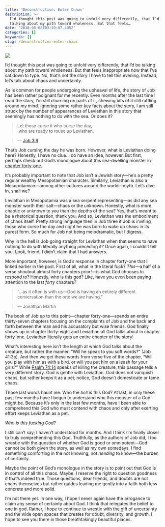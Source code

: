 ```yaml
---
title: 'Deconstruction: Enter Chaos'
description: >-
  I’d thought this post was going to unfold very differently, that I’d be
  talking about my path toward wholeness. But that feels…
date: '2018-08-08T03:39:07.405Z'
categories: []
keywords: []
slug: /deconstruction-enter-chaos
---
```


![](https://cdn-images-1.medium.com/max/1200/1*Yc2mlKFqW13YYnEwxa074g.jpeg)

I’d thought this post was going to unfold very differently, that I’d be talking about my path toward wholeness. But that feels inappropriate now that I’ve sat down to type. No, that’s not the story I have to tell this evening. Instead, let’s talk about chaos and uncertainty.

As is common for people undergoing the upheaval of life, the story of Job has been rather poignant for me recently. Even months after the last time I read the story, I’m still churning on parts of it, chewing bits of it still rattling around my mind. Ignoring some rather key facts about the story, I am still struck by the number of appearances of Leviathan in this story that seemingly has nothing to do with the sea. Or does it?

> Let those curse it who curse the day,  
>  who are ready to rouse up Leviathan.

> — [Job 3:8](https://www.biblegateway.com/passage/?search=Job+3:8&version=ESV)

That’s Job cursing the day he was born. However, what is Leviathan doing here? Honestly, I have no clue. I do have an idea, however. But first, perhaps check out God’s monologue about this sea-dwelling monster in [chapter forty-one](https://www.biblegateway.com/passage/?search=Job+41&version=ESV).

It’s probably important to note that Job isn’t a Jewish story—he’s a pretty regular wealthy Mesopotamian character. Similarly, Leviathan is also a Mesopotamian—among other cultures around the world—myth. Let’s dive in, shall we?

Leviathan in Mesopotamia was a sea serpent representing—as did any sea monster worth their salt—chaos or the unknown. Honestly, what is more chaotic or unknown to you than the depths of the sea? Yes, that’s meant to be a rhetorical question, thank you. And so, Leviathan was the embodiment of chaos itself. Pretty strong language then in Job three if Job is inviting those who curse the day and night he was born to wake up chaos in its purest form. So much for Job not being melodramatic, but I digress.

Why in the hell is Job going straight for Leviathan when that seems to have nothing to do with literally anything preceding it? Once again, I couldn’t tell you. Look, friend, I didn’t claim that I had answers.

More important, however, is God’s response in chapter forty-one that I linked earlier in the post. First of all, what in the literal fuck? _This_—a half of a verse shoutout almost forty chapters prior!—is what God chooses to respond to? Honestly, who is this god? Like, have you even been paying attention to the last _forty_ chapters?

> “…as it often is with us—God is having an entirely different conversation than the one we are having.”

> — Jonathan Martin

The book of Job up to this point—chapter forty-one—spends an entire thirty-seven chapters focusing on the complaints of Job and the back and forth between the man and his accusatory but wise friends. God finally shows up in chapter thirty-eight and Leviathan all God talks about in chapter forty-one. Leviathan literally gets an entire chapter of the story!

What’s interesting here isn’t the length at which God talks about the creature, but rather the manner. “Will he speak to you soft words?” (Job 41:3b). And then we get these words from verse five of the chapter, “Will you play with him as with a bird, or will you put him on a leash for your girls?” While [Psalm 74:14](https://www.biblegateway.com/passage/?search=Psalm+74:14&version=ESV) speaks of killing the creature, this passage tells a very different story. God is gentle with Leviathan. God does not vanquish chaos, but rather keeps it as a pet; notice, God doesn’t domesticate or tame chaos.

Those last words haunt me. Who the _hell_ is this God? At last, in only these past few months have I begun to understand who this monster of a God might be. Because it’s only in the last few months, have I been able to comprehend this God who must contend with chaos and only after exerting effort keeps Leviathan as a pet.

_Who is this fucking God?_

I still can’t say; I haven’t understood for months. And I think I’m finally closer to truly comprehending this God. Truthfully, as the authors of Job did, I too wrestle with the question of whether God is good or omnipotent—God cannot be both given the story, as well as my own somedays. I find something comforting in the not knowing, not _needing_ to know—the burden of certainty.

Maybe the point of God’s monologue in the story is to point out that God is in control of all this chaos. Maybe. I reserve the right to question goodness if that’s indeed true. Those questions, dear friends, and doubts are not chaos themselves but rather guides leading me gently into a faith both less concrete and more solid.

I’m not there yet. In one way, I hope I never again have the arrogance to claim any sense of certainty about God. I think that relegates the belief to one in god. Rather, I hope to continue to wrestle with the gift of uncertainty and the wide open spaces that creates for doubt, diversity, and growth. I hope to see you there in those breathtakingly beautiful places.